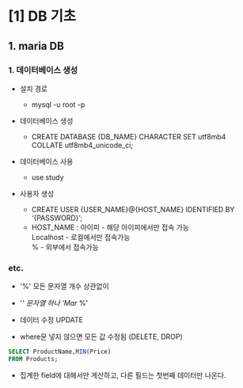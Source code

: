 # [1] DB 기초
## 1. maria DB
### 1. 데이터베이스 생성
  
- 설치 경로 
  - mysql -u root -p 

- 데이터베이스 생성
  - CREATE DATABASE {DB_NAME} CHARACTER SET utf8mb4 COLLATE utf8mb4_unicode_ci;
- 데이터베이스 사용
  - use study 
- 사용자 생성
  - CREATE USER {USER_NAME}@{HOST_NAME} IDENTIFIED BY ‘{PASSWORD}’;
  - HOST_NAME : 
  아이피 - 해당 아이피에서만 접속 가능  
  Localhost - 로컬에서만 접속가능  
  % - 외부에서 접속가능


### etc.
- '%' 모든 문자열 개수 상관없이
- '_' 문자열 하나 'Mar_ %'

- 데이터 수정 UPDATE 
- where문 넣지 않으면 모든 값 수정됨 (DELETE, DROP)

```sql
SELECT ProductName,MIN(Price)
FROM Products;
```
- 집계한 field에 대해서만 계산하고, 다른 필드는 첫번째 데이터만 나온다. 